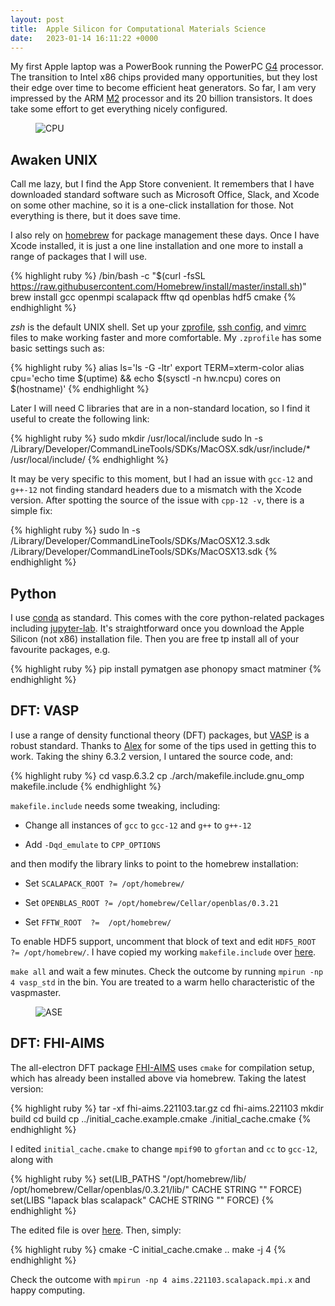 ```yaml
---
layout: post
title:  Apple Silicon for Computational Materials Science
date:   2023-01-14 16:11:22 +0000
---
```


My first Apple laptop was a PowerBook running the PowerPC [G4](https://en.wikipedia.org/wiki/PowerPC_G4) processor. The transition to Intel x86 chips provided many opportunities, but they lost their edge over time to become efficient heat generators. So far, I am very impressed by the ARM [M2](https://en.wikipedia.org/wiki/Apple_silicon#Apple_M2) processor and its 20 billion transistors. It does take some effort to get everything nicely configured.

<p align="center">
<figure class="wp-block-image aligncenter"><img src="{{ site.baseurl }}/assets/2023/cpu.png" alt="CPU" /></figure>
</p>

## Awaken UNIX

Call me lazy, but I find the App Store convenient. It remembers that I have downloaded standard software such as Microsoft Office, Slack, and Xcode on some other machine, so it is a one-click installation for those. Not everything is there, but it does save time.

I also rely on [homebrew](https://docs.brew.sh/Installation) for package management these days. Once I have Xcode installed, it is just a one line installation and one more to install a range of packages that I will use.

{% highlight ruby %}
/bin/bash -c "$(curl -fsSL https://raw.githubusercontent.com/Homebrew/install/master/install.sh)"
brew install gcc openmpi scalapack fftw qd openblas hdf5 cmake
{% endhighlight %}

<em>zsh</em> is the default UNIX shell. 
Set up your [zprofile](https://craftofcoding.wordpress.com/2022/02/28/the-basics-of-configuring-the-z-shell-on-a-mac/), [ssh config](http://nerderati.com/2011/03/17/simplify-your-life-with-an-ssh-config-file/), and [vimrc](https://github.com/amix/vimrc) files to make working faster and more comfortable.  My `.zprofile` has some basic settings such as:

{% highlight ruby %}
alias ls='ls -G -ltr'
export TERM=xterm-color
alias cpu='echo time $(uptime) && echo $(sysctl -n hw.ncpu) cores on $(hostname)'
{% endhighlight %}

Later I will need C libraries that are in a non-standard location, so I find it useful to create the following link:

{% highlight ruby %}
sudo mkdir /usr/local/include
sudo ln -s /Library/Developer/CommandLineTools/SDKs/MacOSX.sdk/usr/include/* /usr/local/include/
{% endhighlight %}

It may be very specific to this moment, but I had an issue with `gcc-12` and `g++-12` not finding standard headers due to a mismatch with the Xcode version. 
After spotting the source of the issue with `cpp-12 -v`, there is a simple fix:

{% highlight ruby %}
sudo ln -s /Library/Developer/CommandLineTools/SDKs/MacOSX12.3.sdk /Library/Developer/CommandLineTools/SDKs/MacOSX13.sdk
{% endhighlight %}

## Python

I use [conda](https://www.anaconda.com/download/) as standard. This comes with the core python-related packages including [jupyter-lab](https://jupyter.org). It's straightforward once you download the Apple Silicon (not x86) installation file. Then you are free tp install all of your favourite packages, e.g.

{% highlight ruby %}
pip install pymatgen ase phonopy smact matminer
{% endhighlight %}

## DFT: VASP

I use a range of density functional theory (DFT) packages, but [VASP](https://www.vasp.at) is a robust standard. Thanks to [Alex](https://utf.github.io) for some of the tips used in getting this to work. Taking the shiny 6.3.2 version, I untared the source code, and:

{% highlight ruby %}
cd vasp.6.3.2
cp ./arch/makefile.include.gnu_omp makefile.include
{% endhighlight %}

`makefile.include` needs some tweaking, including:

- Change all instances of `gcc` to `gcc-12` and `g++` to `g++-12`
 
- Add `-Dqd_emulate` to `CPP_OPTIONS`

and then modify the library links to point to the homebrew installation:

- Set `SCALAPACK_ROOT ?= /opt/homebrew/`

- Set `OPENBLAS_ROOT ?= /opt/homebrew/Cellar/openblas/0.3.21` 

- Set `FFTW_ROOT  ?=  /opt/homebrew/`

To enable HDF5 support, uncomment that block of text and edit `HDF5_ROOT  ?= /opt/homebrew/`. I have copied my working `makefile.include` over [here](https://gist.github.com/aronwalsh/78962582fd17d5b50365a62679d1bc8d).

`make all` and wait a few minutes. Check the outcome by running `mpirun -np 4 vasp_std` in the bin. You are treated to a warm hello characteristic of the vaspmaster.

<!-- wp:image -->
<figure class="wp-block-image"><img src="{{ site.baseurl }}/assets/2023/vasp.png" alt="ASE" /></figure>
<!-- /wp:image -->

## DFT: FHI-AIMS

The all-electron DFT package [FHI-AIMS](https://fhi-aims.org) uses `cmake` for compilation setup, which has already been installed above via homebrew. Taking the latest version:

{% highlight ruby %}
tar -xf fhi-aims.221103.tar.gz 
cd fhi-aims.221103
mkdir build
cd build
cp ../initial_cache.example.cmake ./initial_cache.cmake
{% endhighlight %}

I edited `initial_cache.cmake` to change `mpif90` to `gfortan` and `cc` to `gcc-12`, along with 

{% highlight ruby %}
set(LIB_PATHS "/opt/homebrew/lib/ /opt/homebrew/Cellar/openblas/0.3.21/lib/" CACHE STRING "" FORCE)
set(LIBS "lapack blas scalapack" CACHE STRING "" FORCE)
{% endhighlight %}

The edited file is over [here](https://gist.github.com/aronwalsh/c8d601555d4b66473af516af8b4bb569). Then, simply:

{% highlight ruby %}
cmake -C initial_cache.cmake ..
make -j 4
{% endhighlight %}

Check the outcome with `mpirun -np 4 aims.221103.scalapack.mpi.x` and happy computing.
